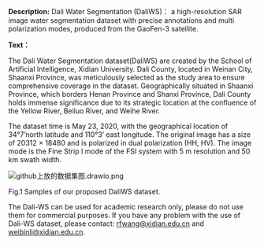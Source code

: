 **Description:** Dali Water Segmentation (DaliWS)： a high-resolution SAR image water segmentation dataset with precise annotations and multi polarization modes, produced from the GaoFen-3 satellite.

**Text：**

The Dali Water Segmentation dataset(DaliWS) are created by the School of Artificial Intelligence, Xidian University.  Dali County, located in Weinan City, Shaanxi Province, was meticulously selected as the study area to ensure comprehensive coverage in the dataset. Geographically situated in Shaanxi Province, which borders Henan Province and Shanxi Province, Dali County holds immense significance due to its strategic location at the confluence of the Yellow River, Beiluo River, and Weihe River.

The dataset time is May 23, 2020, with the geographical location of 34°7’north latitude and 110°3’ east longitude. The original image has a size of 20312 × 18480 and is polarized in dual polarization (HH, HV). The image mode is the Fine Strip I mode of the FSI system with 5 m resolution and 50 km swath width.



![github上放的数据集图.drawio.png](https://s2.loli.net/2023/11/21/aL4ecgXlsCuSrIZ.png)

Fig.1  Samples of our proposed DaliWS dataset.

The Dali-WS can be used for academic research only, please do not use them for commercial purposes. If you have any problem with the use of Dali-WS dataset, please contact: [rfwang@xidian.edu.cn](mailto:rfwang@xidian.edu.cn) and [weibinli@xidian.edu.cn](mailto:weibinli@xidian.edu.cn).
